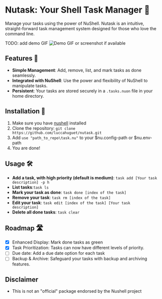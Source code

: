 # Nutask: Your Shell Task Manager 🌰

Manage your tasks using the power of NuShell. Nutask is an intuitive, straight-forward task management system designed for those who love the command line.

TODO: add demo GIF
![Demo GIF or screenshot if available](path-to-demo-image.gif)

## Features 🚀
- **Simple Management**: Add, remove, list, and mark tasks as done seamlessly.
- **Integrated with NuShell**: Use the power and flexibility of NuShell to manipulate tasks.
- **Persistent**: Your tasks are stored securely in a `.tasks.nuon` file in your home directory.

## Installation 💽
1. Make sure you have [nushell](https://www.nushell.sh) installed 
2. Clone the repository: `git clone https://github.com/luccahuguet/nutask.git`
3. Add `use "path_to_repo\task.nu"` to your $nu.config-path or $nu.env-path
4. You are done! 

## Usage 🛠️
- **Add a task, with high priority (default is medium)**: `task add [Your task description] -p h`
- **List tasks**:`task ls`
- **Mark your task as done**: `task done [index of the task]`
- **Remove your task**: `task rm [index of the task]`
- **Edit your task**: `task edit [index of the task] [Your task description]`
- **Delete all done tasks**: `task clear`

## Roadmap 🛣️
- [x] Enhanced Display: Mark done tasks as green
- [x] Task Prioritization: Tasks can now have different levels of priority.
- [ ] Due date: Add a due date option for each task
- [ ] Backup & Archive: Safeguard your tasks with backup and archiving features.

## Disclaimer
- This is not an "official" package endorsed by the Nushell project
